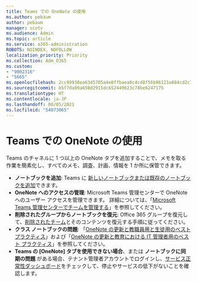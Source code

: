 ```yaml
---
title: Teams での OneNote の使用
ms.author: pebaum
author: pebaum
manager: scotv
ms.audience: Admin
ms.topic: article
ms.service: o365-administration
ROBOTS: NOINDEX, NOFOLLOW
localization_priority: Priority
ms.collection: Adm_O365
ms.custom:
- "9002316"
- "5665"
ms.openlocfilehash: 2cc99930ea63d5705a4e0ffbaea0c4cd8f56b96121e884cd2c7d054e1136226b
ms.sourcegitcommit: b5f7da89a650d2915dc652449623c78be6247175
ms.translationtype: HT
ms.contentlocale: ja-JP
ms.lasthandoff: 08/05/2021
ms.locfileid: "54073065"
---
```

# <a name="using-onenote-in-teams"></a>Teams での OneNote の使用

Teams のチャネルに 1 つ以上の OneNote タブを追加することで、メモを取る作業を簡素化し、すべてのメモ、調査、計画、情報を 1 か所に保管できます。

- **ノートブックを追加**: Teams に [新しいノートブックまたは既存のノートブックを追加](https://support.microsoft.com/office/add-a-onenote-notebook-to-teams-0ec78cc3-ba3b-4279-a88e-aa40af9865c2)できます。
- **OneNote へのアクセスの管理**: Microsoft Teams 管理センターで OneNote へのユーザー アクセスを管理できます。 詳細については、「[Microsoft Teams 管理センターでチームを管理する](https://docs.microsoft.com/MicrosoftTeams/manage-apps)」を参照してください。
- **削除されたグループからノートブックを復元**: Office 365 グループを復元して、[削除されたチーム](https://docs.microsoft.com/microsoftteams/archive-or-delete-a-team#restore-a-deleted-team)とそのコンテンツを復元する手順に従ってください。
- **クラス ノートブックの問題**: 「[OneNote の更新と教職員用と生徒用のベスト プラクティス](https://support.office.com/article/onenote-update-and-best-practices-for-educators-and-students-dde775f0-8b06-4263-8b54-1e9ddc3dd146)」および「[OneNote の更新と教育における IT 管理者用のベスト プラクティス](https://support.office.com/article/onenote-update-and-best-practices-for-it-admins-in-education-9d78f2b2-5e25-4288-b597-b4ba463c7b46)」を参照してください。
- **Teams の [OneNote] タブを使用できない場合**、または **ノートブックに同期の問題** がある場合、テナント管理者アカウントでログインし、[サービス正常性ダッシュボード](https://docs.microsoft.com/office365/enterprise/view-service-health)をチェックして、停止やサービスの低下がないことを確認します。
